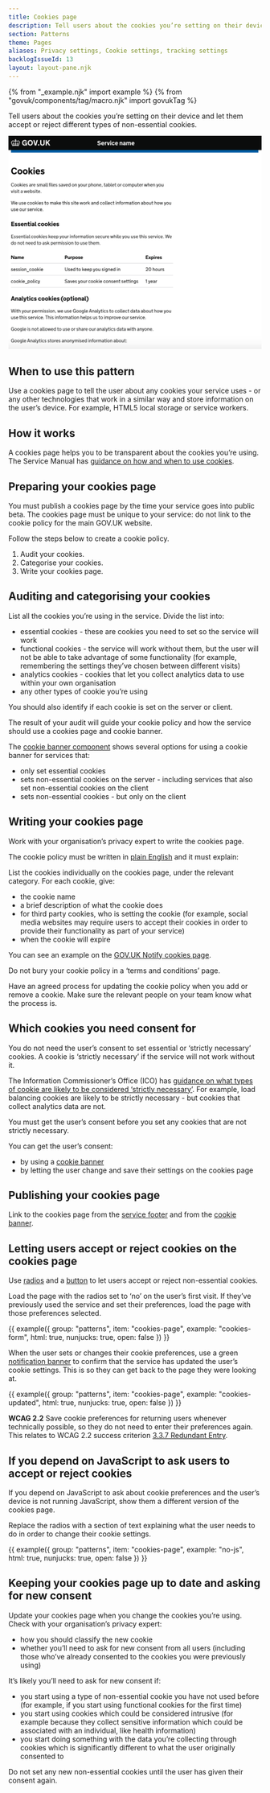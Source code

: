 ```yaml
---
title: Cookies page
description: Tell users about the cookies you’re setting on their device and let them accept or reject different types of non-essential cookies.
section: Patterns
theme: Pages
aliases: Privacy settings, Cookie settings, tracking settings
backlogIssueId: 13
layout: layout-pane.njk
---
```


{% from "_example.njk" import example %}
{% from "govuk/components/tag/macro.njk" import govukTag %}

Tell users about the cookies you’re setting on their device and let them accept or reject different types of non-essential cookies.

![A screenshot showing an example cookies page, with information about what cookies the site uses.](cookies-page.png)

## When to use this pattern

Use a cookies page to tell the user about any cookies your service uses - or any other technologies that work in a similar way and store information on the user’s device. For example, HTML5 local storage or service workers.

## How it works

A cookies page helps you to be transparent about the cookies you’re using. The Service Manual has [guidance on how and when to use cookies](https://www.gov.uk/service-manual/technology/working-with-cookies-and-similar-technologies).

## Preparing your cookies page

You must publish a cookies page by the time your service goes into public beta. The cookies page must be unique to your service: do not link to the cookie policy for the main GOV.UK website.

Follow the steps below to create a cookie policy.

1. Audit your cookies.
2. Categorise your cookies.
3. Write your cookies page.

## Auditing and categorising your cookies

List all the cookies you’re using in the service. Divide the list into:

- essential cookies - these are cookies you need to set so the service will work
- functional cookies - the service will work without them, but the user will not be able to take advantage of some functionality (for example, remembering the settings they’ve chosen between different visits)
- analytics cookies - cookies that let you collect analytics data to use within your own organisation
- any other types of cookie you’re using

You should also identify if each cookie is set on the server or client.

The result of your audit will guide your cookie policy and how the service should use a cookies page and cookie banner.

The [cookie banner component](/components/cookie-banner/) shows several options for using a cookie banner for services that:

- only set essential cookies
- sets non-essential cookies on the server - including services that also set non-essential cookies on the client
- sets non-essential cookies - but only on the client

## Writing your cookies page

Work with your organisation’s privacy expert to write the cookies page.

The cookie policy must be written in [plain English](https://www.gov.uk/guidance/content-design/writing-for-gov-uk#plain-english) and it must explain:

List the cookies individually on the cookies page, under the relevant category. For each cookie, give:

- the cookie name
- a brief description of what the cookie does
- for third party cookies, who is setting the cookie (for example, social media websites may require users to accept their cookies in order to provide their functionality as part of your service)
- when the cookie will expire

You can see an example on the [GOV.UK Notify cookies page](https://www.notifications.service.gov.uk/cookies).

Do not bury your cookie policy in a ‘terms and conditions’ page.

Have an agreed process for updating the cookie policy when you add or remove a cookie. Make sure the relevant people on your team know what the process is.

## Which cookies you need consent for

You do not need the user’s consent to set essential or ‘strictly necessary’ cookies. A cookie is ‘strictly necessary’ if the service will not work without it.

The Information Commissioner’s Office (ICO) has [guidance on what types of cookie are likely to be considered ‘strictly necessary’](https://ico.org.uk/for-organisations/guide-to-pecr/guidance-on-the-use-of-cookies-and-similar-technologies/what-are-the-rules-on-cookies-and-similar-technologies/). For example, load balancing cookies are likely to be strictly necessary - but cookies that collect analytics data are not.

You must get the user’s consent before you set any cookies that are not strictly necessary.

You can get the user’s consent:

- by using a [cookie banner](/components/cookie-banner/)
- by letting the user change and save their settings on the cookies page

## Publishing your cookies page

Link to the cookies page from the [service footer](/components/footer/) and from the [cookie banner](/components/cookie-banner/).

## Letting users accept or reject cookies on the cookies page

Use [radios](/components/radios/) and a [button](/components/button/) to let users accept or reject non-essential cookies.

Load the page with the radios set to ‘no’ on the user’s first visit. If they’ve previously used the service and set their preferences, load the page with those preferences selected.

{{ example({ group: "patterns", item: "cookies-page", example: "cookies-form", html: true, nunjucks: true, open: false }) }}

When the user sets or changes their cookie preferences, use a green [notification banner](/components/notification-banner/) to confirm that the service has updated the user’s cookie settings. This is so they can get back to the page they were looking at.

{{ example({ group: "patterns", item: "cookies-page", example: "cookies-updated", html: true, nunjucks: true, open: false }) }}

<strong class="govuk-tag govuk-tag--grey">WCAG 2.2</strong> Save cookie preferences for returning users whenever technically possible, so they do not need to enter their preferences again. This relates to WCAG 2.2 success criterion [3.3.7 Redundant Entry](https://www.w3.org/WAI/WCAG22/Understanding/redundant-entry.html).

## If you depend on JavaScript to ask users to accept or reject cookies

If you depend on JavaScript to ask about cookie preferences and the user’s device is not running JavaScript, show them a different version of the cookies page.

Replace the radios with a section of text explaining what the user needs to do in order to change their cookie settings.

{{ example({ group: "patterns", item: "cookies-page", example: "no-js", html: true, nunjucks: true, open: false }) }}

## Keeping your cookies page up to date and asking for new consent

Update your cookies page when you change the cookies you’re using. Check with your organisation’s privacy expert:

- how you should classify the new cookie
- whether you’ll need to ask for new consent from all users (including those who’ve already consented to the cookies you were previously using)

It’s likely you’ll need to ask for new consent if:

- you start using a type of non-essential cookie you have not used before (for example, if you start using functional cookies for the first time)
- you start using cookies which could be considered intrusive (for example because they collect sensitive information which could be associated with an individual, like health information)
- you start doing something with the data you’re collecting through cookies which is significantly different to what the user originally consented to

Do not set any new non-essential cookies until the user has given their consent again.
